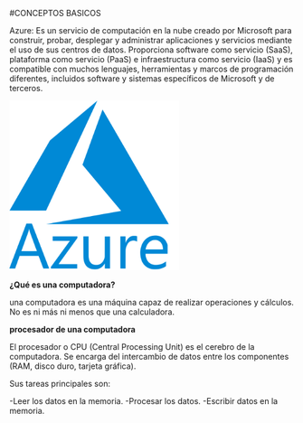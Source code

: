 #CONCEPTOS BASICOS

Azure: Es un servicio de computación en la nube creado por Microsoft para construir, probar, desplegar y administrar aplicaciones y servicios mediante el uso de sus centros de datos. Proporciona software como servicio (SaaS), plataforma como servicio (PaaS) e infraestructura como servicio (IaaS) y es compatible con muchos lenguajes, herramientas y marcos de programación diferentes, incluidos software y sistemas específicos de Microsoft y de terceros. 

<img src="AZURE.png" width="300">

**¿Qué es una computadora?**

una computadora es una máquina capaz de realizar operaciones y cálculos. No es ni más ni menos que una calculadora.

**procesador de una computadora**

El procesador o CPU (Central Processing Unit) es el cerebro de la computadora. Se encarga del intercambio de datos entre los componentes (RAM, disco duro, tarjeta gráfica).

Sus tareas principales son:

-Leer los datos en la memoria.
-Procesar los datos.
-Escribir datos en la memoria.
